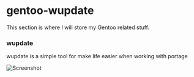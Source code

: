 # gentoo-wupdate

This section is where I will store my Gentoo related stuff.

### wupdate

wupdate is a simple tool for make life easier when working with portage

![Screenshot](https://w.nr1.nu/archive/gentoo/wupdate.png)


